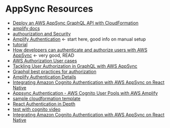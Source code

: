 # AppSync Resources

- [Deploy an AWS AppSync GraphQL API with CloudFormation](https://read.acloud.guru/deploy-an-aws-appsync-graphql-api-with-amazon-cloudformation-9a783fdd8491)
- [amplify docs](https://aws-amplify.github.io/docs/js/react)
- [authourization and Security](https://docs.aws.amazon.com/appsync/latest/devguide/security.html)
- [Amplify Authentication](https://aws-amplify.github.io/docs/js/authentication) <- start here, good info on manual setup
- [tutorial](https://read.acloud.guru/authentication-and-authorization-with-aws-appsync-ccbd77658de2)
- [How developers can authenticate and authorize users with AWS AppSync](https://read.acloud.guru/authentication-and-authorization-with-aws-appsync-ccbd77658de2) <- very good, READ
- [AWS Authorization User cases](https://docs.aws.amazon.com/appsync/latest/devguide/security-authorization-use-cases.html)
- [Tackling User Authorization in GraphQL with AWS AppSync](https://hackernoon.com/tackling-user-authorization-in-graphql-with-aws-appsync-7886aef60b4a)
- [Graphql best practices for authorization](https://graphql.org/learn/authorization/)
- [Amplify Authentication Details](https://aws-amplify.github.io/docs/js/authentication)
- [Integrating Amazon Cognito Authentication with AWS AppSync on React Native](https://itnext.io/integrating-amazon-cognito-authentication-with-the-aws-appsync-graphql-client-4282afb6eee1)
- [Appsync Authentication - AWS Cognito User Pools with AWS Amplify](https://github.com/awslabs/aws-mobile-appsync-sdk-js/issues/5)
- [sample cloudformation template](https://github.com/aws-amplify/amplify-js/issues/1335)
- [React Authentication in Depth](https://hackernoon.com/react-authentication-in-depth-4deebda9aa45)
- [test with cognito video](https://www.youtube.com/watch?v=lg6CB5qdM2k)
- [Integrating Amazon Cognito Authentication with AWS AppSync on React Native](https://itnext.io/integrating-amazon-cognito-authentication-with-the-aws-appsync-graphql-client-4282afb6eee1)
